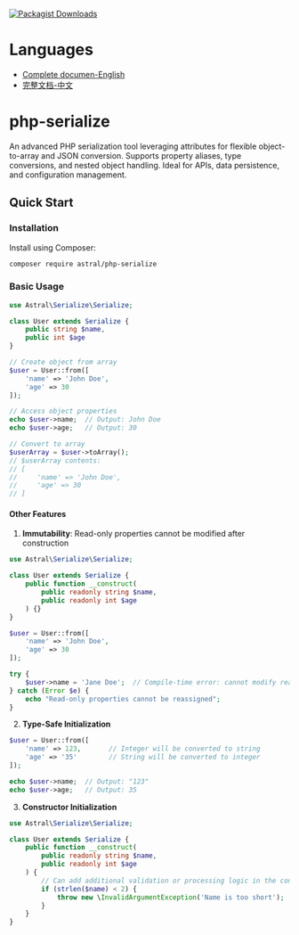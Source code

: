 [![Packagist Downloads](https://img.shields.io/packagist/dm/astral/php-serialize)](https://packagist.org/packages/astral/php-serialize)

# Languages

- [Complete documen-English](./docs/en/README.md)
- [完整文档-中文](./docs/zh/README.md)

# php-serialize
An advanced PHP serialization tool leveraging attributes for flexible object-to-array and JSON conversion. Supports property aliases, type conversions, and nested object handling. Ideal for APIs, data persistence, and configuration management.


## Quick Start

### Installation

Install using Composer:

```bash
composer require astral/php-serialize
```

### Basic Usage

```php
use Astral\Serialize\Serialize;

class User extends Serialize {
    public string $name,
    public int $age
}

// Create object from array
$user = User::from([
    'name' => 'John Doe',
    'age' => 30
]);

// Access object properties
echo $user->name;  // Output: John Doe
echo $user->age;   // Output: 30

// Convert to array
$userArray = $user->toArray();
// $userArray contents:
// [
//     'name' => 'John Doe',
//     'age' => 30
// ]
```

#### Other Features

1. **Immutability**: Read-only properties cannot be modified after construction

```php
use Astral\Serialize\Serialize;

class User extends Serialize {
    public function __construct(
        public readonly string $name,
        public readonly int $age
    ) {}
}

$user = User::from([
    'name' => 'John Doe',
    'age' => 30
]);

try {
    $user->name = 'Jane Doe';  // Compile-time error: cannot modify read-only property
} catch (Error $e) {
    echo "Read-only properties cannot be reassigned";
}
```

2. **Type-Safe Initialization**

```php
$user = User::from([
    'name' => 123,       // Integer will be converted to string
    'age' => '35'        // String will be converted to integer
]);

echo $user->name;  // Output: "123"
echo $user->age;   // Output: 35
```

3. **Constructor Initialization**

```php
use Astral\Serialize\Serialize;

class User extends Serialize {
    public function __construct(
        public readonly string $name,
        public readonly int $age
    ) {
        // Can add additional validation or processing logic in the constructor
        if (strlen($name) < 2) {
            throw new \InvalidArgumentException('Name is too short');
        }
    }
}
```
